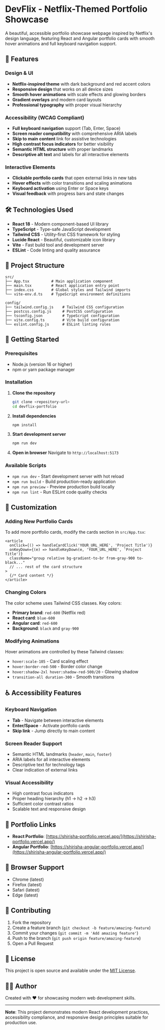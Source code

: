 # DevFlix - Netflix-Themed Portfolio Showcase

A beautiful, accessible portfolio showcase webpage inspired by Netflix's design language, featuring React and Angular portfolio cards with smooth hover animations and full keyboard navigation support.

## 🎯 Features

### Design & UI
- **Netflix-inspired theme** with dark background and red accent colors
- **Responsive design** that works on all device sizes
- **Smooth hover animations** with scale effects and glowing borders
- **Gradient overlays** and modern card layouts
- **Professional typography** with proper visual hierarchy

### Accessibility (WCAG Compliant)
- **Full keyboard navigation** support (Tab, Enter, Space)
- **Screen reader compatibility** with comprehensive ARIA labels
- **Skip to main content** link for assistive technologies
- **High contrast focus indicators** for better visibility
- **Semantic HTML structure** with proper landmarks
- **Descriptive alt text** and labels for all interactive elements

### Interactive Elements
- **Clickable portfolio cards** that open external links in new tabs
- **Hover effects** with color transitions and scaling animations
- **Keyboard activation** using Enter or Space keys
- **Visual feedback** with progress bars and state changes

## 🛠️ Technologies Used

- **React 18** - Modern component-based UI library
- **TypeScript** - Type-safe JavaScript development
- **Tailwind CSS** - Utility-first CSS framework for styling
- **Lucide React** - Beautiful, customizable icon library
- **Vite** - Fast build tool and development server
- **ESLint** - Code linting and quality assurance

## 📁 Project Structure

```
src/
├── App.tsx          # Main application component
├── main.tsx         # React application entry point
├── index.css        # Global styles and Tailwind imports
└── vite-env.d.ts    # TypeScript environment definitions

config/
├── tailwind.config.js    # Tailwind CSS configuration
├── postcss.config.js     # PostCSS configuration
├── tsconfig.json         # TypeScript configuration
├── vite.config.ts        # Vite build configuration
└── eslint.config.js      # ESLint linting rules
```

## 🚀 Getting Started

### Prerequisites
- Node.js (version 16 or higher)
- npm or yarn package manager

### Installation

1. **Clone the repository**
   ```bash
   git clone <repository-url>
   cd devflix-portfolio
   ```

2. **Install dependencies**
   ```bash
   npm install
   ```

3. **Start development server**
   ```bash
   npm run dev
   ```

4. **Open in browser**
   Navigate to `http://localhost:5173`

### Available Scripts

- `npm run dev` - Start development server with hot reload
- `npm run build` - Build production-ready application
- `npm run preview` - Preview production build locally
- `npm run lint` - Run ESLint code quality checks

## 🎨 Customization

### Adding New Portfolio Cards

To add more portfolio cards, modify the cards section in `src/App.tsx`:

```tsx
<article
  onClick={() => handleCardClick('YOUR_URL_HERE', 'Project Title')}
  onKeyDown={(e) => handleKeyDown(e, 'YOUR_URL_HERE', 'Project Title')}
  className="group relative bg-gradient-to-br from-gray-900 to-black..."
  // ... rest of the card structure
>
  {/* Card content */}
</article>
```

### Changing Colors

The color scheme uses Tailwind CSS classes. Key colors:
- **Primary brand**: `red-600` (Netflix red)
- **React card**: `blue-600` 
- **Angular card**: `red-600`
- **Background**: `black` and `gray-900`

### Modifying Animations

Hover animations are controlled by these Tailwind classes:
- `hover:scale-105` - Card scaling effect
- `hover:border-red-500` - Border color change
- `hover:shadow-2xl hover:shadow-red-500/20` - Glowing shadow
- `transition-all duration-300` - Smooth transitions

## ♿ Accessibility Features

### Keyboard Navigation
- **Tab** - Navigate between interactive elements
- **Enter/Space** - Activate portfolio cards
- **Skip link** - Jump directly to main content

### Screen Reader Support
- Semantic HTML landmarks (`header`, `main`, `footer`)
- ARIA labels for all interactive elements
- Descriptive text for technology tags
- Clear indication of external links

### Visual Accessibility
- High contrast focus indicators
- Proper heading hierarchy (h1 → h2 → h3)
- Sufficient color contrast ratios
- Scalable text and responsive design

## 🔗 Portfolio Links

- **React Portfolio**: [https://shirisha-portfolio.vercel.app/](https://shirisha-portfolio.vercel.app/)
- **Angular Portfolio**: [https://shirisha-angular-portfolio.vercel.app/](https://shirisha-angular-portfolio.vercel.app/)

## 📱 Browser Support

- Chrome (latest)
- Firefox (latest)
- Safari (latest)
- Edge (latest)

## 🤝 Contributing

1. Fork the repository
2. Create a feature branch (`git checkout -b feature/amazing-feature`)
3. Commit your changes (`git commit -m 'Add amazing feature'`)
4. Push to the branch (`git push origin feature/amazing-feature`)
5. Open a Pull Request

## 📄 License

This project is open source and available under the [MIT License](LICENSE).

## 👨‍💻 Author

Created with ❤️ for showcasing modern web development skills.

---

**Note**: This project demonstrates modern React development practices, accessibility compliance, and responsive design principles suitable for production use.
